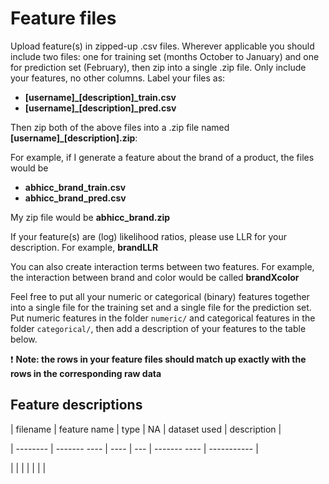 # Feature files

Upload feature(s) in zipped-up .csv files. Wherever applicable you should include two files: one for
training set (months October to January) and one for prediction set (February), then zip into a single .zip file.
Only include your features, no other columns. Label your files as:
- **[username]_[description]_train.csv**
- **[username]_[description]_pred.csv**

Then zip both of the above files into a .zip file named **[username]_[description].zip**:

For example, if I generate a feature about the brand of a product, the files would be
- **abhicc_brand_train.csv**
- **abhicc_brand_pred.csv**

My zip file would be **abhicc_brand.zip**

If your feature(s) are (log) likelihood ratios, please use LLR for your description. For example, **brandLLR**

You can also create interaction terms between two features. For example, the interaction between brand and color would be called **brandXcolor**

Feel free to put all your numeric or categorical (binary) features together into a single file for the training set and a 
single file for the prediction set. Put numeric features in the folder ```numeric/``` and categorical features in 
the folder ```categorical/```, then add a description of your features to the table below.

:exclamation: **Note: the rows in your feature files should match up exactly with the rows in the corresponding raw data**

## Feature descriptions

| filename | feature name | type | NA  | dataset used | description |

| -------- | ------- ---- | ---- | --- | ------- ---- | ----------- |

| 		   |              |      |     |              |             |
